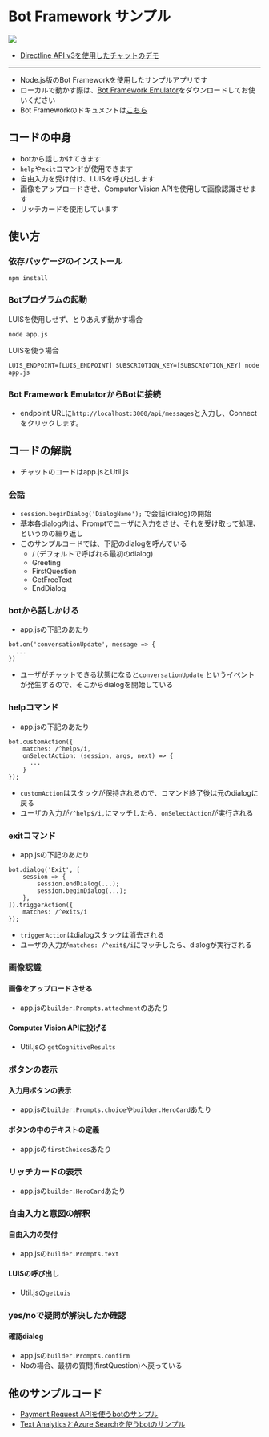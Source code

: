 # Bot Framework サンプル

![](https://cloud.githubusercontent.com/assets/2181352/26581348/066a085a-4577-11e7-8aa9-0b5e527ca56f.png)

* [Directline API v3を使用したチャットのデモ](https://sakkuru.github.io/simple-bot-nodejs/client)

---

* Node.js版のBot Frameworkを使用したサンプルアプリです
* ローカルで動かす際は、[Bot Framework Emulator](https://github.com/Microsoft/BotFramework-Emulator)をダウンロードしてお使いください
* Bot Frameworkのドキュメントは[こちら](https://docs.microsoft.com/en-us/bot-framework/)

## コードの中身

* botから話しかけてきます
* `help`や`exit`コマンドが使用できます
* 自由入力を受け付け、LUISを呼び出します
* 画像をアップロードさせ、Computer Vision APIを使用して画像認識させます
* リッチカードを使用しています

## 使い方

### 依存パッケージのインストール

```
npm install
```

### Botプログラムの起動

LUISを使用しせず、とりあえず動かす場合
```
node app.js
```

LUISを使う場合
```
LUIS_ENDPOINT=[LUIS_ENDPOINT] SUBSCRIOTION_KEY=[SUBSCRIOTION_KEY] node app.js
```

### Bot Framework EmulatorからBotに接続
* endpoint URLに`http://localhost:3000/api/messages`と入力し、Connectをクリックします。

## コードの解説

* チャットのコードはapp.jsとUtil.js

### 会話
* ```session.beginDialog('DialogName');``` で会話(dialog)の開始
* 基本各dialog内は、Promptでユーザに入力をさせ、それを受け取って処理、というのの繰り返し
* このサンプルコードでは、下記のdialogを呼んでいる
  * / (デフォルトで呼ばれる最初のdialog)
  * Greeting
  * FirstQuestion
  * GetFreeText
  * EndDialog

### botから話しかける
* app.jsの下記のあたり
```
bot.on('conversationUpdate', message => {
  ...
})
```
* ユーザがチャットできる状態になると```conversationUpdate``` というイベントが発生するので、そこからdialogを開始している

### helpコマンド
* app.jsの下記のあたり
```
bot.customAction({
    matches: /^help$/i,
    onSelectAction: (session, args, next) => {
      ...
    }
});
```
* `customAction`はスタックが保持されるので、コマンド終了後は元のdialogに戻る
* ユーザの入力が`/^help$/i,`にマッチしたら、`onSelectAction`が実行される

### exitコマンド
* app.jsの下記のあたり
```
bot.dialog('Exit', [
    session => {
        session.endDialog(...);
        session.beginDialog(...);
    },
]).triggerAction({
    matches: /^exit$/i
});
```
* `triggerAction`はdialogスタックは消去される
* ユーザの入力が`matches: /^exit$/i`にマッチしたら、dialogが実行される

### 画像認識
#### 画像をアップロードさせる
* app.jsの`builder.Prompts.attachment`のあたり
#### Computer Vision APIに投げる
* Util.jsの `getCognitiveResults`

### ボタンの表示
#### 入力用ボタンの表示

* app.jsの`builder.Prompts.choice`や`builder.HeroCard`あたり
#### ボタンの中のテキストの定義

* app.jsの`firstChoices`あたり

### リッチカードの表示
* app.jsの`builder.HeroCard`あたり

### 自由入力と意図の解釈
#### 自由入力の受付
* app.jsの`builder.Prompts.text`
#### LUISの呼び出し
* Util.jsの`getLuis`

### yes/noで疑問が解決したか確認
#### 確認dialog
* app.jsの`builder.Prompts.confirm`
* Noの場合、最初の質問(firstQuestion)へ戻っている

## 他のサンプルコード
* [Payment Request APIを使うbotのサンプル](https://github.com/sakkuru/payment-with-bot)
* [Text AnalyticsとAzure Searchを使うbotのサンプル](https://github.com/sakkuru/bot-using-azure-search)